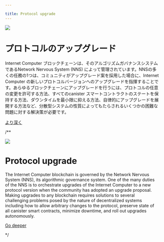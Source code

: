 ```yaml
---

title: Protocol upgrade
---
```

![](/img/how-it-works/protocol-upgrade.webp)

# プロトコルのアップグレード

Internet Computer ブロックチェーンは、そのアルゴリズムガバナンスシステムであるNetwork Nervous System (NNS) によって管理されています。NNSの多くの任務の1つは、コミュニティがアップグレード案を採用した場合に、Internet Computer の新しいプロトコルバージョンへのアップグレードを指揮することです。あらゆるブロックチェーンにアップグレードを行うには、プロトコルの任意の変更を許可する方法、すべてのcanister スマートコントラクトのステートを保持する方法、ダウンタイムを最小限に抑える方法、自律的にアップグレードを展開する方法など、分散型システムの性質によってもたらされるいくつかの困難な問題に対する解決策が必要です。

[より深く](/how-it-works/upgrades/)

/**


![](/img/how-it-works/protocol-upgrade.webp)

# Protocol upgrade

The Internet Computer blockchain is governed by the Network Nervous System (NNS), its algorithmic governance system. One of the many duties of the NNS is to orchestrate upgrades of the Internet Computer to a new protocol version when the community has adopted an upgrade proposal. Making upgrades to any blockchain requires solutions to several challenging problems posed by the nature of decentralized systems including how to allow arbitrary changes to the protocol, preserve state of all canister smart contracts, minimize downtime, and roll out upgrades autonomously.

[Go deeper](/how-it-works/upgrades/)


*/